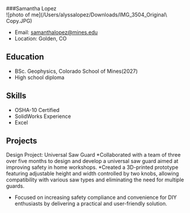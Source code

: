 ###Samantha Lopez  
![photo of me](/Users/alyssalopez/Downloads/IMG_3504_Original\ Copy.JPG)

- Email: samanthalopez@mines.edu
- Location: Golden, CO

## Education
- BSc. Geophysics, Colorado School of Mines(2027)
- High school diploma
## Skills
 * OSHA-10 Certified
 * SolidWorks Experience
 * Excel
## Projects
Design Project: Universal Saw Guard
 *Collaborated with a team of three over five months to design and develop a universal saw guard aimed at improving safety in
home workshops.
 *Created a 3D-printed prototype featuring adjustable height and width controlled by two knobs, allowing compatibility with
various saw types and eliminating the need for multiple guards.
 * Focused on increasing safety compliance and convenience for DIY enthusiasts by delivering a practical and user-friendly
solution.
